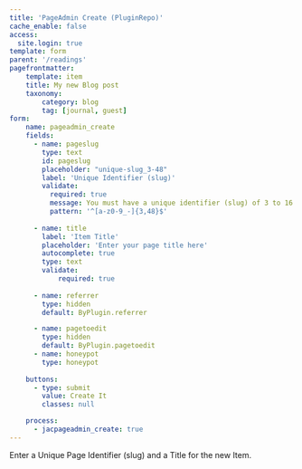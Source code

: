 ```yaml
---
title: 'PageAdmin Create (PluginRepo)'
cache_enable: false
access:
  site.login: true
template: form
parent: '/readings'
pagefrontmatter:
    template: item
    title: My new Blog post
    taxonomy:
        category: blog
        tag: [journal, guest]
form:
    name: pageadmin_create
    fields:
      - name: pageslug
        type: text
        id: pageslug
        placeholder: "unique-slug_3-48"
        label: 'Unique Identifier (slug)'
        validate:
          required: true
          message: You must have a unique identifier (slug) of 3 to 16 characters. Letters, numbers and "-" and "_"
          pattern: '^[a-z0-9_-]{3,48}$'
  
      - name: title
        label: 'Item Title'
        placeholder: 'Enter your page title here'
        autocomplete: true
        type: text
        validate:
            required: true
            
      - name: referrer
        type: hidden
        default: ByPlugin.referrer

      - name: pagetoedit
        type: hidden
        default: ByPlugin.pagetoedit
      - name: honeypot
        type: honeypot
        
    buttons:
      - type: submit
        value: Create It
        classes: null

    process:
      - jacpageadmin_create: true
---
```


Enter a Unique Page Identifier (slug) and a Title for the new Item.
